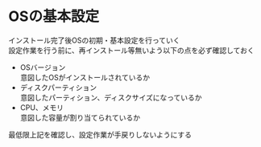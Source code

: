 # OSの基本設定

インストール完了後OSの初期・基本設定を行っていく  
設定作業を行う前に、再インストール等無いよう以下の点を必ず確認しておく  

* OSバージョン  
  意図したOSがインストールされているか  
* ディスクパーティション  
  意図したパーティション、ディスクサイズになっているか  
* CPU、メモリ  
  意図した容量が割り当てられているか  

最低限上記を確認し、設定作業が手戻りしないようにする  
